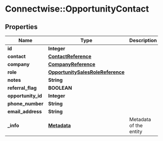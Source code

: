 # Connectwise::OpportunityContact

## Properties
Name | Type | Description | Notes
------------ | ------------- | ------------- | -------------
**id** | **Integer** |  | [optional] 
**contact** | [**ContactReference**](ContactReference.md) |  | 
**company** | [**CompanyReference**](CompanyReference.md) |  | [optional] 
**role** | [**OpportunitySalesRoleReference**](OpportunitySalesRoleReference.md) |  | [optional] 
**notes** | **String** |  | [optional] 
**referral_flag** | **BOOLEAN** |  | [optional] 
**opportunity_id** | **Integer** |  | [optional] 
**phone_number** | **String** |  | [optional] 
**email_address** | **String** |  | [optional] 
**_info** | [**Metadata**](Metadata.md) | Metadata of the entity | [optional] 


